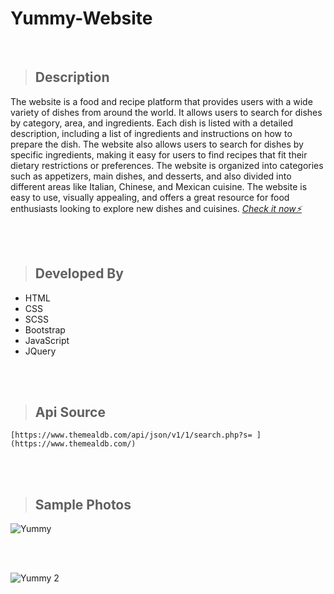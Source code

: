 # Yummy-Website

<br>

> ## Description

The website is a food and recipe platform that provides users with a wide variety of dishes from around the world. It allows users to search for dishes by category, area, and ingredients. Each dish is listed with a detailed description, including a list of ingredients and instructions on how to prepare the dish. The website also allows users to search for dishes by specific ingredients, making it easy for users to find recipes that fit their dietary restrictions or preferences. The website is organized into categories such as appetizers, main dishes, and desserts, and also divided into different areas like Italian, Chinese, and Mexican cuisine. The website is easy to use, visually appealing, and offers a great resource for food enthusiasts looking to explore new dishes and cuisines. *<a href="https://dragon-h22.github.io/Yummy-Website/" target="_blank"> Check it now⚡</a>*

<br><br>

> ## Developed By
- HTML
- CSS
- SCSS
- Bootstrap
- JavaScript
- JQuery

<br><br>

> ## Api Source
``` 
[https://www.themealdb.com/api/json/v1/1/search.php?s= ](https://www.themealdb.com/)
```

<br><br>

> ## Sample Photos 


![Yummy](https://user-images.githubusercontent.com/88390970/213385925-0aa1cb87-2d09-40b3-b09d-98a50482f330.png)

<br><br>

![Yummy 2](https://user-images.githubusercontent.com/88390970/213385939-ac88759d-a465-43fc-a93c-7571071c6320.png)

